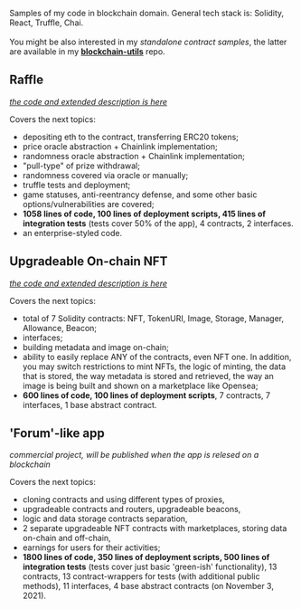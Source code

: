 Samples of my code in blockchain domain. General tech stack is: Solidity, React, Truffle, Chai.
<br/>
<br/>
You might be also interested in my *standalone contract samples*, the latter are available in my **[blockchain-utils](https://github.com/artem-bayandin/blockchain-utils)** repo.

## Raffle

*[the code and extended description is here](https://github.com/artem-bayandin/blockchain-samples/tree/master/raffle)*

Covers the next topics:

- depositing eth to the contract, transferring ERC20 tokens;
- price oracle abstraction + Chainlink implementation;
- randomness oracle abstraction + Chainlink implementation;
- "pull-type" of prize withdrawal;
- randomness covered via oracle or manually;
- truffle tests and deployment;
- game statuses, anti-reentrancy defense, and some other basic options/vulnerabilities are covered;
- **1058 lines of code, 100 lines of deployment scripts, 415 lines of integration tests** (tests cover 50% of the app), 4 contracts, 2 interfaces.
- an enterprise-styled code.

## Upgradeable On-chain NFT

*[the code and extended description is here](https://github.com/artem-bayandin/blockchain-samples/tree/master/upgradeable-onchain-nft)*

Covers the next topics:

- total of 7 Solidity contracts: NFT, TokenURI, Image, Storage, Manager, Allowance, Beacon;
- interfaces;
- building metadata and image on-chain;
- ability to easily replace ANY of the contracts, even NFT one. In addition, you may switch restrictions to mint NFTs, the logic of minting, the data that is stored, the way metadata is stored and retrieved, the way an image is being built and shown on a marketplace like Opensea;
- **600 lines of code, 100 lines of deployment scripts**, 7 contracts, 7 interfaces, 1 base abstract contract.

## 'Forum'-like app

*commercial project, will be published when the app is relesed on a blockchain*

Covers the next topics:

- cloning contracts and using different types of proxies,
- upgradeable contracts and routers, upgradeable beacons,
- logic and data storage contracts separation,
- 2 separate upgradeable NFT contracts with marketplaces, storing data on-chain and off-chain,
- earnings for users for their activities;
- **1800 lines of code, 350 lines of deployment scripts, 500 lines of integration tests** (tests cover just basic 'green-ish' functionality), 13 contracts, 13 contract-wrappers for tests (with additional public methods), 11 interfaces, 4 base abstract contracts (on November 3, 2021).
